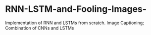 # RNN-LSTM-and-Fooling-Images-
Implementation of RNN and LSTMs from scratch.
Image Captioning; Combination of CNNs and LSTMs
